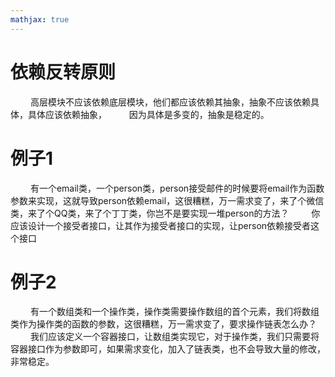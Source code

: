 ```yaml
---
mathjax: true
---
```


# 依赖反转原则
&emsp;&emsp; 高层模块不应该依赖底层模块，他们都应该依赖其抽象，抽象不应该依赖具体，具体应该依赖抽象，
&emsp;&emsp; 因为具体是多变的，抽象是稳定的。

<!---more-->
# 例子1
&emsp;&emsp; 有一个email类，一个person类，person接受邮件的时候要将email作为函数参数来实现，这就导致person依赖email，这很糟糕，万一需求变了，来了个微信类，来了个QQ类，来了个丁丁类，你岂不是要实现一堆person的方法？
&emsp;&emsp; 你应该设计一个接受者接口，让其作为接受者接口的实现，让person依赖接受者这个接口


# 例子2
&emsp;&emsp; 有一个数组类和一个操作类，操作类需要操作数组的首个元素，我们将数组类作为操作类的函数的参数，这很糟糕，万一需求变了，要求操作链表怎么办？
&emsp;&emsp; 我们应该定义一个容器接口，让数组类实现它，对于操作类，我们只需要将容器接口作为参数即可，如果需求变化，加入了链表类，也不会导致大量的修改，非常稳定。


